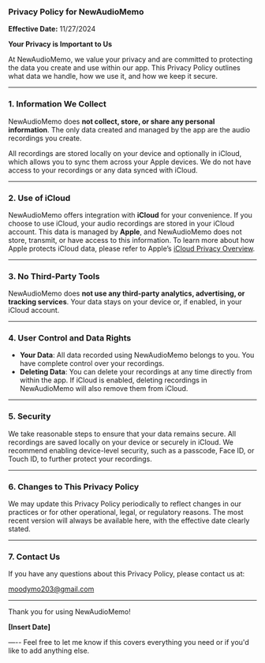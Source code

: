 ### Privacy Policy for NewAudioMemo

**Effective Date:** 11/27/2024

**Your Privacy is Important to Us**

At NewAudioMemo, we value your privacy and are committed to protecting the data you create and use within our app. This Privacy Policy outlines what data we handle, how we use it, and how we keep it secure.

---

### 1. Information We Collect
NewAudioMemo does **not collect, store, or share any personal information**. The only data created and managed by the app are the audio recordings you create.

All recordings are stored locally on your device and optionally in iCloud, which allows you to sync them across your Apple devices. We do not have access to your recordings or any data synced with iCloud.

---

### 2. Use of iCloud
NewAudioMemo offers integration with **iCloud** for your convenience. If you choose to use iCloud, your audio recordings are stored in your iCloud account. This data is managed by **Apple**, and NewAudioMemo does not store, transmit, or have access to this information. To learn more about how Apple protects iCloud data, please refer to Apple’s [iCloud Privacy Overview](https://www.apple.com/legal/privacy/data/en/icloud.html).

---

### 3. No Third-Party Tools
NewAudioMemo does **not use any third-party analytics, advertising, or tracking services**. Your data stays on your device or, if enabled, in your iCloud account.

---

### 4. User Control and Data Rights
- **Your Data**: All data recorded using NewAudioMemo belongs to you. You have complete control over your recordings.
- **Deleting Data**: You can delete your recordings at any time directly from within the app. If iCloud is enabled, deleting recordings in NewAudioMemo will also remove them from iCloud.

---

### 5. Security
We take reasonable steps to ensure that your data remains secure. All recordings are saved locally on your device or securely in iCloud. We recommend enabling device-level security, such as a passcode, Face ID, or Touch ID, to further protect your recordings.

---

### 6. Changes to This Privacy Policy
We may update this Privacy Policy periodically to reflect changes in our practices or for other operational, legal, or regulatory reasons. The most recent version will always be available here, with the effective date clearly stated.

---

### 7. Contact Us
If you have any questions about this Privacy Policy, please contact us at:

moodymo203@gmail.com

---

Thank you for using NewAudioMemo!

**[Insert Date]**

—--
Feel free to let me know if this covers everything you need or if you'd like to add anything else.
